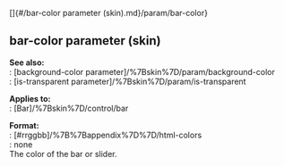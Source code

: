 []{#/bar-color parameter (skin).md}/param/bar-color}    
## bar-color parameter (skin)    
**See also:**    
:   [background-color parameter]/%7Bskin%7D/param/background-color    
:   [is-transparent parameter]/%7Bskin%7D/param/is-transparent    
<!-- -->    
**Applies to:**    
:   [Bar]/%7Bskin%7D/control/bar    
<!-- -->    
**Format:**    
:   [#rrggbb]/%7B%7Bappendix%7D%7D/html-colors    
:   none    
The color of the bar or slider.  